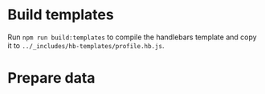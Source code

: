 

# Build templates
Run `npm run build:templates` to compile the handlebars template and copy it to `../_includes/hb-templates/profile.hb.js`.

# Prepare data
